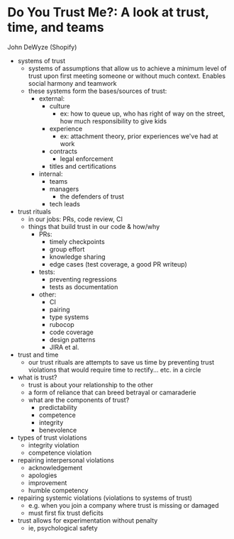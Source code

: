 # Do You Trust Me?: A look at trust, time, and teams

John DeWyze (Shopify)

- systems of trust
  - systems of assumptions that allow us to achieve a minimum level of trust upon first meeting someone or without much context. Enables social harmony and teamwork
  - these systems form the bases/sources of trust:
    - external:
      - culture
        - ex: how to queue up, who has right of way on the street, how much responsibility to give kids
      - experience
        - ex: attachment theory, prior experiences we've had at work
      - contracts
        - legal enforcement
      - titles and certifications
    - internal:
      - teams
      - managers
        - the defenders of trust
      - tech leads
- trust rituals
  - in our jobs: PRs, code review, CI
  - things that build trust in our code & how/why
    - PRs:
      - timely checkpoints
      - group effort
      - knowledge sharing
      - edge cases (test coverage, a good PR writeup)
    - tests:
      - preventing regressions
      - tests as documentation
    - other:
      - CI
      - pairing
      - type systems
      - rubocop
      - code coverage
      - design patterns
      - JIRA et al.
- trust and time
  - our trust rituals are attempts to save us time by preventing trust violations that would require time to rectify... etc. in a circle
- what is trust?
  - trust is about your relationship to the other
  - a form of reliance that can breed betrayal or camaraderie
  - what are the components of trust?
    - predictability
    - competence
    - integrity
    - benevolence
- types of trust violations
  - integrity violation
  - competence violation
- repairing interpersonal violations
  - acknowledgement
  - apologies
  - improvement
  - humble competency
- repairing systemic violations (violations to systems of trust)
  - e.g. when you join a company where trust is missing or damaged
  - must first fix trust deficits
- trust allows for experimentation without penalty
  - ie, psychological safety
